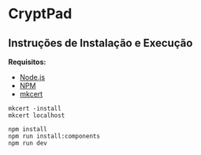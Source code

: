 # CryptPad

## Instruções de Instalação e Execução

**Requisitos:**
- [Node.js](https://nodejs.org/en)
- [NPM](https://www.npmjs.com/)
- [mkcert](https://github.com/FiloSottile/mkcert)

```
mkcert -install
mkcert localhost

npm install
npm run install:components
npm run dev
```
